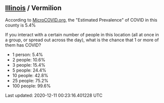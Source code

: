 
## [Illinois](/united-states/illinois) / Vermilion

According to [MicroCOVID.org](http://microcovid.org),
the "Estimated Prevalence" of COVID in this county is 5.4%

If you interact with a certain number of people in this location
(all at once in a group, or spread out across the day), what is the chance that
1 or more of them has COVID?

- 1 person: 5.4%
- 2 people: 10.6%
- 3 people: 15.4%
- 5 people: 24.4%
- 10 people: 42.8%
- 25 people: 75.2%
- 100 people: 99.6%

Last updated: 2020-12-11 00:23:16.401228 UTC
